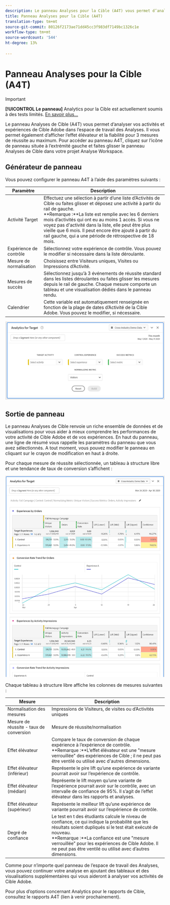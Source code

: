 ```yaml
---
description: Le panneau Analyses pour la Cible (A4T) vous permet d’analyser vos activités et expériences de Cible Adobe dans l’espace de travail des Analyses.
title: Panneau Analyses pour la Cible (A4T)
translation-type: tm+mt
source-git-commit: 80126f2173ae71dd45cc3f983df7149bc1326c1e
workflow-type: tm+mt
source-wordcount: '544'
ht-degree: 13%

---
```



# Panneau Analyses pour la Cible (A4T)

>[!IMPORTANT]
>
>**[!UICONTROL Le panneau]** Analytics pour la Cible est actuellement soumis à des tests limités. [En savoir plus...](https://docs.adobe.com/content/help/en/analytics/landing/an-releases.html)

Le panneau Analyses de Cible (A4T) vous permet d’analyser vos activités et expériences de Cible Adobe dans l’espace de travail des Analyses. Il vous permet également d’afficher l’effet élévateur et la fiabilité pour 3 mesures de réussite au maximum. Pour accéder au panneau A4T, cliquez sur l’icône de panneau située à l’extrémité gauche et faites glisser le panneau Analyses de Cible dans votre projet Analyse Workspace.

## Générateur de panneau

Vous pouvez configurer le panneau A4T à l’aide des paramètres suivants :

| Paramètre | Description |
|---|---|
| Activité Target | Effectuez une sélection à partir d’une liste d’Activités de Cible ou faites glisser et déposez une activité à partir du rail de gauche.<br>**Remarque :**La liste est remplie avec les 6 derniers mois d’activités qui ont eu au moins 1 accès. Si vous ne voyez pas d&#39;activité dans la liste, elle peut être plus vieille que 6 mois. Il peut encore être ajouté à partir du rail gauche, qui a une période de rétrospective de 18 mois. |
| Expérience de contrôle | Sélectionnez votre expérience de contrôle. Vous pouvez le modifier si nécessaire dans la liste déroulante. |
| Mesure de normalisation | Choisissez entre Visiteurs uniques, Visites ou Impressions d’Activité. |
| Mesures de succès | Sélectionnez jusqu’à 3 événements de réussite standard dans les listes déroulantes ou faites glisser les mesures depuis le rail de gauche. Chaque mesure comporte un tableau et une visualisation dédiés dans le panneau rendu. |
| Calendrier | Cette variable est automatiquement renseignée en fonction de la plage de dates d’Activité de la Cible Adobe. Vous pouvez le modifier, si nécessaire. |

![](assets/a4t-panel-builder.png)

## Sortie de panneau

Le panneau Analyses de Cible renvoie un riche ensemble de données et de visualisations pour vous aider à mieux comprendre les performances de votre activité de Cible Adobe et de vos expériences. En haut du panneau, une ligne de résumé vous rappelle les paramètres du panneau que vous avez sélectionnés. A tout moment, vous pouvez modifier le panneau en cliquant sur le crayon de modification en haut à droite.

Pour chaque mesure de réussite sélectionnée, un tableau à structure libre et une tendance de taux de conversion s’affichent :

![](assets/a4t-rendered.png)

Chaque tableau à structure libre affiche les colonnes de mesures suivantes :

| Mesure | Description |
|---|---|
| Normalisation des mesures | Impressions de Visiteurs, de visites ou d’Activités uniques |
| Mesure de réussite - taux de conversion | Mesure de réussite/normalisation |
| Effet élévateur | Compare le taux de conversion de chaque expérience à l’expérience de contrôle.<br>**Remarque :**L’effet élévateur est une &quot;mesure verrouillée&quot; des expériences de Cible ; il ne peut pas être ventilé ou utilisé avec d&#39;autres dimensions. |
| Effet élévateur (inférieur) | Représente le pire lift qu’une expérience de variante pourrait avoir sur l’expérience de contrôle. |
| Effet élévateur (médian) | Représente le lift moyen qu’une variante de l’expérience pourrait avoir sur le contrôle, avec un intervalle de confiance de 95%. Il s’agit de l’effet élévateur dans les rapports et analyses. |
| Effet élévateur (supérieur) | Représente le meilleur lift qu’une expérience de variante pourrait avoir sur l’expérience de contrôle. |
| Degré de confiance | Le test en t des étudiants calcule le niveau de confiance, ce qui indique la probabilité que les résultats soient dupliqués si le test était exécuté de nouveau.<br>**Remarque :**La confiance est une &quot;mesure verrouillée&quot; pour les expériences de Cible Adobe. Il ne peut pas être ventilé ou utilisé avec d’autres dimensions. |

Comme pour n’importe quel panneau de l’espace de travail des Analyses, vous pouvez continuer votre analyse en ajoutant des tableaux et des visualisations supplémentaires qui vous aideront à analyser vos activités de Cible Adobe.

Pour plus d’options concernant Analytics pour le rapports de Cible, consultez le rapports A4T (lien à venir prochainement).